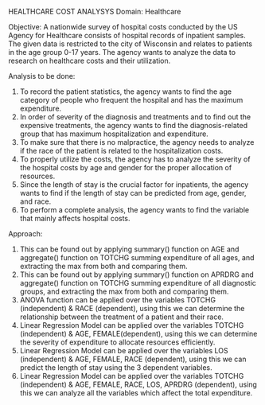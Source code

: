 HEALTHCARE COST ANALYSYS
Domain: Healthcare

Objective:
A nationwide survey of hospital costs conducted by the US Agency for Healthcare consists of hospital records of inpatient samples. The given data is restricted to the city of Wisconsin and relates to patients in the age group 0-17 years. The agency wants to analyze the data to research on healthcare costs and their utilization.

Analysis to be done:
1. To record the patient statistics, the agency wants to find the age category of people who frequent the hospital and has the maximum expenditure.
2. In order of severity of the diagnosis and treatments and to find out the expensive treatments, the agency wants to find the diagnosis-related group that has maximum hospitalization and expenditure.
3. To make sure that there is no malpractice, the agency needs to analyze if the race of the patient is related to the hospitalization costs.
4. To properly utilize the costs, the agency has to analyze the severity of the hospital costs by age and gender for the proper allocation of resources.
5. Since the length of stay is the crucial factor for inpatients, the agency wants to find if the length of stay can be predicted from age, gender, and race.
6. To perform a complete analysis, the agency wants to find the variable that mainly affects hospital costs.

Approach:
1. This can be found out by applying summary() function on AGE and aggregate() function on TOTCHG summing expenditure of all ages, and extracting the max from both and comparing them.
2. This can be found out by applying summary() function on APRDRG and aggregate() function on TOTCHG summing expenditure of all diagnostic groups, and extracting the max from both and comparing them.
3. ANOVA function can be applied over the variables TOTCHG (independent) & RACE (dependent), using this we can determine the relationship between the treatment of a patient and their race. 
4. Linear Regression Model can be applied over the variables TOTCHG (independent) & AGE, FEMALE(dependent), using this we can determine the severity of expenditure to allocate resources efficiently.
5. Linear Regression Model can be applied over the variables LOS (independent) & AGE, FEMALE, RACE (dependent), using this we can predict the length of stay using the 3 dependent variables.
6. Linear Regression Model can be applied over the variables TOTCHG (independent) & AGE, FEMALE, RACE, LOS, APRDRG (dependent), using this we can analyze all the variables which affect the total expenditure.
